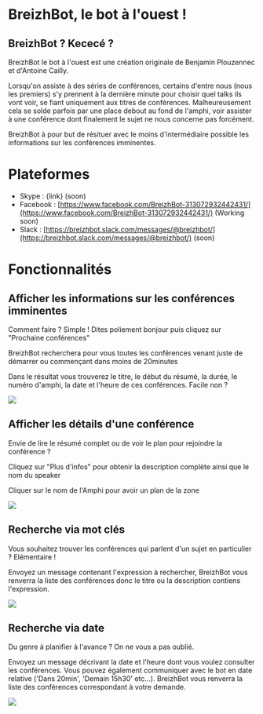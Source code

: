 # BreizhBot, le bot à l'ouest !
## BreizhBot ? Kececé ?

BreizhBot le bot à l'ouest est une création originale de Benjamin Plouzennec et d'Antoine Cailly. 

Lorsqu'on assiste à des séries de conférences, certains d'entre nous (nous les premiers) s'y prennent à la dernière minute pour choisir quel talks ils vont voir, se fiant uniquement aux titres de conférences. Malheureusement cela se solde parfois par une place debout au fond de l'amphi, voir assister à une conférence dont finalement le sujet ne nous concerne pas forcément.

BreizhBot à pour but de résituer avec le moins d'intermédiaire possible les informations sur les conférences imminentes.

# Plateformes

 - Skype : {link} (soon)
 - Facebook : [https://www.facebook.com/BreizhBot-313072932442431/](https://www.facebook.com/BreizhBot-313072932442431/) (Working soon)
 - Slack : [https://breizhbot.slack.com/messages/@breizhbot/](https://breizhbot.slack.com/messages/@breizhbot/) (soon)
 
# Fonctionnalités
## Afficher les informations sur les conférences imminentes
Comment faire ? Simple ! Dites poliement bonjour puis cliquez sur "Prochaine conférences"

BreizhBot recherchera pour vous toutes les conférences venant juste de démarrer ou commençant dans moins de 20minutes

Dans le résultat vous trouverez le titre, le début du résumé, la durée, le numéro d'amphi, la date et l'heure de ces conférences. Facile non ?

![](https://github.com/Okazari/mystery-bot/blob/master/demo/bzhbot1.gif)

## Afficher les détails d'une conférence

Envie de lire le résumé complet ou de voir le plan pour rejoindre la conférence ? 

Cliquez sur "Plus d'infos" pour obtenir la description complète ainsi que le nom du speaker

Cliquer sur le nom de l'Amphi pour avoir un plan de la zone

![](https://github.com/Okazari/mystery-bot/blob/master/demo/bzhbot2.gif)

## Recherche via mot clés

Vous souhaitez trouver les conférences qui parlent d'un sujet en particulier ? Elémentaire !

Envoyez un message contenant l'expression à rechercher, BreizhBot vous renverra la liste des conférences donc le titre ou la description contiens l'expression.

![](https://github.com/Okazari/mystery-bot/blob/master/demo/bzhbot3.gif)

## Recherche via date

Du genre à planifier à l'avance ? On ne vous a pas oublié.

Envoyez un message décrivant la date et l'heure dont vous voulez consulter les conférences. Vous pouvez également communiquer avec le bot en date relative ('Dans 20min', 'Demain 15h30' etc...). BreizhBot vous renverra la liste des conférences correspondant à votre demande.

![](https://github.com/Okazari/mystery-bot/blob/master/demo/bzhbot4.gif)
